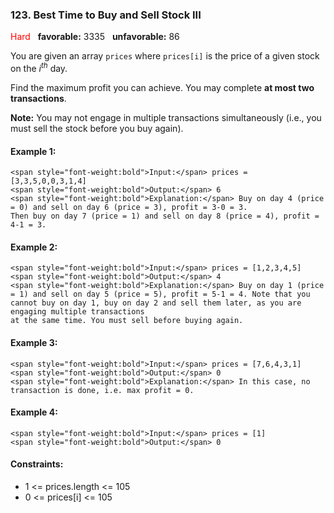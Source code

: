 ### 123. Best Time to Buy and Sell Stock III
<span style="color:red">Hard</span> &nbsp; **favorable:** 3335 &nbsp; **unfavorable:** 86

You are given an array `prices` where `prices[i]` is the price of a given stock on the $i^{th}$ day.

Find the maximum profit you can achieve. You may complete **at most two transactions**.

**Note:** You may not engage in multiple transactions simultaneously (i.e., you must sell the stock before you buy again).

#### Example 1:
```
<span style="font-weight:bold">Input:</span> prices = [3,3,5,0,0,3,1,4]
<span style="font-weight:bold">Output:</span> 6
<span style="font-weight:bold">Explanation:</span> Buy on day 4 (price = 0) and sell on day 6 (price = 3), profit = 3-0 = 3.
Then buy on day 7 (price = 1) and sell on day 8 (price = 4), profit = 4-1 = 3.
```

#### Example 2:
```
<span style="font-weight:bold">Input:</span> prices = [1,2,3,4,5]
<span style="font-weight:bold">Output:</span> 4
<span style="font-weight:bold">Explanation:</span> Buy on day 1 (price = 1) and sell on day 5 (price = 5), profit = 5-1 = 4. Note that you 
cannot buy on day 1, buy on day 2 and sell them later, as you are engaging multiple transactions 
at the same time. You must sell before buying again.
```

#### Example 3:
```
<span style="font-weight:bold">Input:</span> prices = [7,6,4,3,1]
<span style="font-weight:bold">Output:</span> 0
<span style="font-weight:bold">Explanation:</span> In this case, no transaction is done, i.e. max profit = 0.
```

#### Example 4:
```
<span style="font-weight:bold">Input:</span> prices = [1]
<span style="font-weight:bold">Output:</span> 0
```
 
#### Constraints:
- 1 <= prices.length <= 105
- 0 <= prices[i] <= 105
